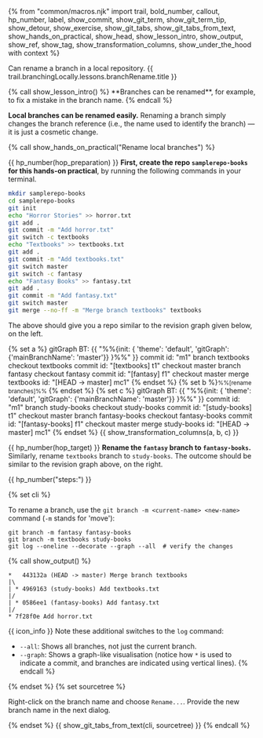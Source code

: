 {% from "common/macros.njk" import trail, bold_number, callout, hp_number, label, show_commit, show_git_term, show_git_term_tip, show_detour, show_exercise, show_git_tabs, show_git_tabs_from_text, show_hands_on_practical, show_head, show_lesson_intro, show_output, show_ref, show_tag, show_transformation_columns, show_under_the_hood with context %}

<span id="prereqs"></span>
<span id="outcomes">Can rename a branch in a local repository.</span>
<span id="title">{{ trail.branchingLocally.lessons.branchRename.title }}</span>

<div id="body">
{% call show_lesson_intro() %}
**Branches can be renamed**, for example, to fix a mistake in the branch name.
{% endcall %}

**Local branches can be renamed easily.** Renaming a branch simply changes the branch reference (i.e., the name used to identify the branch) — it is just a cosmetic change.

<!-- ================== start: HANDS-ON =========================== -->
{% call show_hands_on_practical("Rename local branches")  %}

{{ hp_number(hop_preparation) }} **First, create the repo `samplerepo-books` for this hands-on practical**, by running the following commands in your terminal.

```bash
mkdir samplerepo-books
cd samplerepo-books
git init
echo "Horror Stories" >> horror.txt
git add .
git commit -m "Add horror.txt"
git switch -c textbooks
echo "Textbooks" >> textbooks.txt
git add .
git commit -m "Add textbooks.txt"
git switch master
git switch -c fantasy
echo "Fantasy Books" >> fantasy.txt
git add .
git commit -m "Add fantasy.txt"
git switch master
git merge --no-ff -m "Merge branch textbooks" textbooks
```
The above should give you a repo similar to the revision graph given below, on the left.


{% set a %}<!-- ------ start: transformation columns --------------->
<mermaid>
gitGraph BT:
    {{ "%%{init: { 'theme': 'default', 'gitGraph': {'mainBranchName': 'master'}} }%%" }}
    commit id: "m1"
    branch textbooks
    checkout textbooks
    commit id: "[textbooks] t1"
    checkout master
    branch fantasy
    checkout fantasy
    commit id: "[fantasy] f1"
    checkout master
    merge textbooks id: "[HEAD → master] mc1"
</mermaid>
{% endset %}
{% set b %}<small>%%[rename branches]%%</small> {% endset %}
{% set c %}
<mermaid>
gitGraph BT:
    {{ "%%{init: { 'theme': 'default', 'gitGraph': {'mainBranchName': 'master'}} }%%" }}
    commit id: "m1"
    branch study-books
    checkout study-books
    commit id: "[study-books] t1"
    checkout master
    branch fantasy-books
    checkout fantasy-books
    commit id: "[fantasy-books] f1"
    checkout master
    merge study-books id: "[HEAD → master] mc1"
</mermaid>
{% endset %}
{{ show_transformation_columns(a, b, c) }}
<!-- ------ end: transformation columns -------------------------------->

{{ hp_number(hop_target) }} **Rename the `fantasy` branch to `fantasy-books`.** Similarly, rename `textbooks` branch to `study-books`. The outcome should be similar to the revision graph above, on the right.

{{ hp_number("steps:") }}

{% set cli %} <!-- ------ start: Git Tabs --------------->

To rename a branch, use the `git branch -m <current-name> <new-name>` command (`-m` stands for 'move'):
```bash{.no-line-numbers highlight-lines="3['--graph'],3['--all']"}
git branch -m fantasy fantasy-books
git branch -m textbooks study-books
git log --oneline --decorate --graph --all  # verify the changes
```
{% call show_output() %}
```bash{.no-line-numbers}
*   443132a (HEAD -> master) Merge branch textbooks
|\
| * 4969163 (study-books) Add textbooks.txt
|/
| * 0586ee1 (fantasy-books) Add fantasy.txt
|/
* 7f28f0e Add horror.txt
```
{{ icon_info }} Note these additional switches to the `log` command:
* `--all`: Shows all branches, not just the current branch.
* `--graph`: Shows a graph-like visualisation (notice how `*` is used to indicate a commit, and branches are indicated using vertical lines).
{% endcall %}

{% endset %}
{% set sourcetree %}

Right-click on the branch name and choose `Rename...`. Provide the new branch name in the next dialog.<br>

<pic src="images/sourcetreeRightClickToRename.png" width="400" />
{% endset %}
{{ show_git_tabs_from_text(cli, sourcetree) }}
<!-- ------ end: Git Tabs -------------------------------->
{% endcall %}<!-- ===== end: HANDS-ON ============================ -->


</div>
<div id="extras">
</div>
